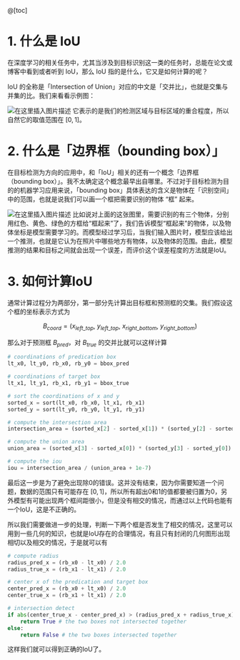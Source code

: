 @[toc]

# 1. 什么是 IoU

在深度学习的相关任务中，尤其当涉及到目标识别这一类的任务时，总能在论文或博客中看到或者听到 IoU，那么 IoU 指的是什么，它又是如何计算的呢？

IoU 的全称是「Intersection of Union」对应的中文是「交并比」，也就是交集与并集的比。我们来看看示例图：

![在这里插入图片描述](https://img-blog.csdnimg.cn/5abf3954c3984f07a0dd7fedbb88be64.png?x-oss-process=image/watermark,type_d3F5LXplbmhlaQ,shadow_50,text_Q1NETiBAQWtpIFVud3ppaQ==,size_18,color_FFFFFF,t_70,g_se,x_16#pic_center)
它表示的是我们的检测区域与目标区域的重合程度，所以自然它的取值范围在 $[0, 1]$。

# 2. 什么是「边界框（bounding box）」 
在目标检测为方向的应用中，和「IoU」相关的还有一个概念「边界框（bounding box）」。我不太确定这个概念最早出自哪里。不过对于目标检测为目的的机器学习应用来说，「bounding box」具体表达的含义是物体在「识别空间」中的范围，也就是说我们可以画一个框把需要识别的物体 “框” 起来。

![在这里插入图片描述](https://img-blog.csdnimg.cn/dbe437c60400478f9ce75af8614e2ceb.png?x-oss-process=image/watermark,type_d3F5LXplbmhlaQ,shadow_50,text_Q1NETiBAQWtpIFVud3ppaQ==,size_12,color_FFFFFF,t_70,g_se,x_16#pic_center)
比如说对上面的这张图里，需要识别的有三个物体，分别用红色、黄色、绿色的方框给“框起来”了，我们告诉模型“框起来”的物体，以及物体坐标是模型需要学习的。而模型经过学习后，当我们输入图片时，模型应该给出一个推测，也就是它认为在照片中哪些地方有物体，以及物体的范围。由此，模型推测的结果和目标之间就会出现一个误差，而评价这个误差程度的方法就是IoU。

# 3. 如何计算IoU
通常计算过程分为两部分，第一部分先计算出目标框和预测框的交集。我们假设这个框的坐标表示方式为

$$
B_{coord} = (x_{left\_top}, \ y_{left\_top}, \  x_{right\_bottom}, \ y_{right\_bottom})
$$

那么对于预测框 $B_{pred}$，对 $B_{true}$ 的交并比就可以这样计算

```python
# coordinations of predication box
lt_x0, lt_y0, rb_x0, rb_y0 = bbox_pred

# coordinations of target box
lt_x1, lt_y1, rb_x1, rb_y1 = bbox_true

# sort the coordinations of x and y
sorted_x = sort(lt_x0, rb_x0, lt_x1, rb_x1)
sorted_y = sort(lt_y0, rb_y0, lt_y1, rb_y1)

# compute the intersection area
intersection_area = (sorted_x[2] - sorted_x[1]) * (sorted_y[2] - sorted_y[1])

# compute the union area
union_area = (sorted_x[3] - sorted_x[0]) * (sorted_y[3] - sorted_y[0]) - intersection_area

# compute the iou
iou = intersection_area / (union_area + 1e-7)
```

最后这一步是为了避免出现除0的错误。这并没有结束，因为你需要知道一个问题，数据的范围只有可能存在 $[0, 1]$，所以所有超出0和1的值都要被归置为0，另外模型有可能出现两个框间距很小，但是没有相交的情况，而通过以上代码也能有一个IoU，这是不正确的。

所以我们需要做进一步的处理，判断一下两个框是否发生了相交的情况，这里可以用到一些几何的知识，也就是IoU存在的合理情况，有且只有封闭的几何图形出现相切以及相交的情况，于是就可以有

```python
# compute radius 
radius_pred_x = (rb_x0 - lt_x0) / 2.0
radius_true_x = (rb_x1 - lt_x1) / 2.0

# center x of the predication and target box
center_pred_x = (rb_x0 + lt_x0) / 2.0
center_true_x = (rb_x1 + lt_x1) / 2.0

# intersection detect
if abs(center_true_x - center_pred_x) > (radius_pred_x + radius_true_x):
	return True # the two boxes not intersected together
else:
	return False # the two boxes intersected together
```

这样我们就可以得到正确的IoU了。